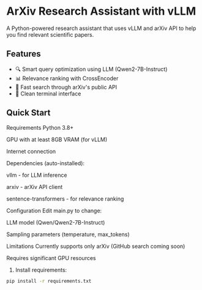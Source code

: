 # ArXiv Research Assistant with vLLM

A Python-powered research assistant that uses vLLM and arXiv API to help you find relevant scientific papers.

## Features

- 🔍 Smart query optimization using LLM (Qwen2-7B-Instruct)
- 📊 Relevance ranking with CrossEncoder
- 🚀 Fast search through arXiv's public API
- 📝 Clean terminal interface

## Quick Start
Requirements
Python 3.8+

GPU with at least 8GB VRAM (for vLLM)

Internet connection

Dependencies (auto-installed):

vllm - for LLM inference

arxiv - arXiv API client

sentence-transformers - for relevance ranking

Configuration
Edit main.py to change:

LLM model (Qwen/Qwen2-7B-Instruct)

Sampling parameters (temperature, max_tokens)

Limitations
Currently supports only arXiv (GitHub search coming soon)

Requires significant GPU resources
1. Install requirements:
```bash
pip install -r requirements.txt

